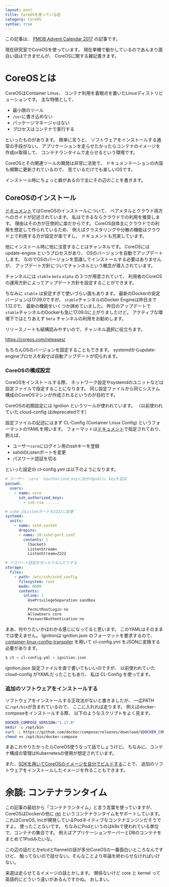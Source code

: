 ```yaml
---
layout: post
title: CoreOSを使っている話
category: CoreOS
syntax: true
---
```

この記事は、 [PMOB Advent Calendar 2017][advcal] の記事です。

現在研究室でCoreOSを使っています。
現在単機で動かしているのであんまり面白い話はできませんが、
CoreOSに関する雑記書きます。

# CoreOSとは
CoreOSはContainer Linux、
コンテナ利用を着眼点を置いたLinuxディストリビューションです。
主な特徴として、

- 最小限のツール
- `/usr`に書き込めない
- パッケージマネージャはない
- プロセスはコンテナで実行する

といったものがあります。
簡単に言うと、
ソフトウェアをインストールする通常の手段がない。
アプリケーションを走らせたかったらコンテナのイメージを作成or取得して、
コンテナランタイムで走らせるという環境です。

CoreOSとその関連ツールの開発は非常に活発で、
ドキュメンテーションの内容も頻繁に更新されているので、
見ているだけでも楽しいOSです。

インストール時にちょっと癖があるので主にその辺のことを書きます。


## CoreOSのインストール
[ドキュメント][coreos-install]ではCoreOSのインストールについて、
ベアメタルとクラウド両方へのガイドが記述されています。
私はできるならクラウドでの利用を推奨します。
理由はその方が圧倒的に楽だからです。
CoreOS自体主にクラウドでの利用を想定して作られているため、
例えばクラスタリングや分散の機能はクラウド上で利用する方が設定が楽ですし、
ドキュメントも充実しています。

他にインストール時に他に注意することはチャンネルです。
CoreOSには update-engine というプロセスがあり、
OSのバージョンを自動でアップデートします。
なのでOSのバージョンを意識してインストールする必要はありませんが、
アップデート方針についてチャンネルという概念が導入されています。

チャンネルには `stable` `beta` `alpha` の３つが用意されていて、
利用者のCoreOSの運用方針によってアップデート方針を設定することができます。

ちなみに `stable` は安定すぎて使いづらい面もあります。
最新のDockerの安定バージョンは17.09.0ですが、
`stable`チャンネルのDocker Engineは昨日まで1.12.0で、
最新の機能をいくつか諦めていました。
昨日のアップデートで`stable`チャンネルのDockerも急に17.09.0に上がりましたけど。
アクティブな環境下ではとりあえず `beta` チャンネルの利用をお勧めします。

リリースノートも結構読みやすいので、チャンネル選択に役立ちます。

[https://coreos.com/releases/ ](https://coreos.com/releases/)

もちろんOSのバージョンを固定することもできます。
systemdからupdate-engineプロセスを殺せば自動アップデートが切られます。


### CoreOSの構成設定
CoreOSをインストールする際、
ネットワーク設定やsystemdのユニットなどは設定ファイルで指定することになります。
同じ設定ファイルから同じシステム構成のCoreOSマシンが作成されるというのが目的です。

CoreOSの初期設定には Ignition というツールが使われています。
（以前使われていた cloud-config はdeprecatedです）

設定ファイルの記述にはまず CL-Config (Container Linux Config)
というフォーマットのYAMLを用います。
フォーマットは[ドキュメント][config-format]で指定されており、例えば、

- ユーザー`core`にログイン用のsshキーを登録
- sshdのListenポートを変更
- パスワード認証を切る

といった設定の cl-config.yml は以下のようになります。

```yaml
# ユーザー `core` のauthorized_keyに自分のpublic keyを追加
passwd:
  users:
    - name: core
      ssh_authorized_keys:
        - ssh-rsa ......

# sshd のListenポートを2222に変更
systemd:
  units:
    - name: sshd.socket
      dropins:
      - name: 10-sshd-port.conf
        contents: |
          [Socket]
          ListenStream=
          ListenStream=2222

# パスワード認証を切ったりなんだりする
storage:
  files:
    - path: /etc/ssh/sshd_config
      filesystem: root
      mode: 0600
      contents:
        inline: |
          UsePrivilegeSeparation sandbox

          PermitRootLogin no
          AllowUsers core
          PasswordAuthentication no
```

まあ、何やりたいかはわかる感じになってると思います。
このYAMLはそのままでは使えません。
Ignitionは ignition.json のフォーマットを要求するので、
[container-linux-config-transpiler][cl-trans]
を用いて cl-config.yml をJSONに変換する必要があります。

```sh
$ ct < cl-config.yml > ignition.json
```

ignition.json 設定ファイルを直で書いてもいいのですが、
以前使われていた cloud-config がYAMLだったこともあり、
私は CL-Config を使ってます。


### 追加のソフトウェアをインストールする
ソフトウェアをインストールする正攻法がないと書きましたが、
一応PATHに`/opt/bin`が含まれているので、
ここに入れれば走ります。
例えばdocker-composeをインストールする際、
以下のようなスクリプトをよく見ます。

```sh
DOCKER_COMPOSE_VERSION="1.17.0"
mkdir -p /opt/bin
curl -L https://github.com/docker/compose/releases/download/$DOCKER_COMPOSE_VERSION/docker-compose-`uname -s`-`uname -m` > /opt/bin/docker-compose
chmod +x /opt/bin/docker-compose
```

まあこれやりたかったらCoreOS使うなって話でしょうけど。
ちなみに、コンテナ構成の管理はKubernetesの使用が想定されています。

また、[SDKを用いてCoreOSのイメージを自分でビルドする][coreos-sdk]ことで、
追加のソフトウェアをインストールしたイメージを作ることもできます。


# 余談: コンテナランタイム
この記事の最初から「コンテナランタイム」と言う言葉を使っていますが、
CoreOSはDockerの他に [rkt] というコンテナランタイムをサポートしています。
これはCoreOS, Incが開発しているPodネイティブなコンテナエンジンだそうですよ。
使ったことないです。
ちなみにPodというのはk8sで使われている単位で、コンテナの集合です。
例えばアプリケーションサーバーとDBのコンテナをまとめて1Podみたいな。

この辺の話だとかetcdとflannelの話が多分CoreOSの一番面白いところなんですけど、
触ってないので話せない。そんなことより卒論を終わらせなければいけない。

来週は走らせてるイメージの話とかします。
関係ないけど core と kernel って英語的にどういう違いがあるんですかね。
おしまい。


[advcal]: https://adventar.org/calendars/2493
[cl-trans]: https://github.com/coreos/container-linux-config-transpiler
[coreos-install]: https://coreos.com/os/docs/latest/#running-coreos
[config-format]: https://coreos.com/os/docs/latest/configuration.html
[coreos-sdk]: https://coreos.com/os/docs/latest/sdk-modifying-coreos.html
[rkt]: https://github.com/rkt/rkt/
